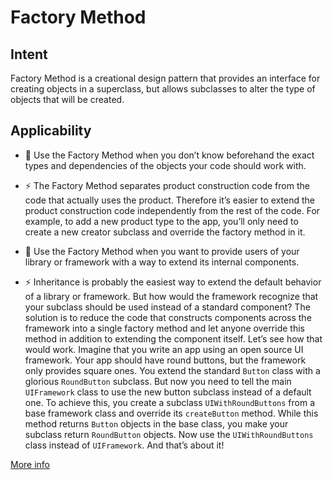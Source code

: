 
#  Factory Method
##  Intent

Factory Method is a creational design pattern that provides an interface for creating objects in a superclass, but allows subclasses to alter the type of objects that will be created.

##  Applicability

- 🐞 Use the Factory Method when you don’t know beforehand the exact types and dependencies of the objects your code should work with.

- ⚡️ The Factory Method separates product construction code from the code that actually uses the product. Therefore it’s easier to extend the product construction code independently from the rest of the code.
For example, to add a new product type to the app, you’ll only need to create a new creator subclass and override the factory method in it.

- 🐞 Use the Factory Method when you want to provide users of your library or framework with a way to extend its internal components.

- ⚡️ Inheritance is probably the easiest way to extend the default behavior of a library or framework. But how would the framework recognize that your subclass should be used instead of a standard component?
The solution is to reduce the code that constructs components across the framework into a single factory method and let anyone override this method in addition to extending the component itself.
Let’s see how that would work. Imagine that you write an app using an open source UI framework. Your app should have round buttons, but the framework only provides square ones. You extend the standard `Button` class with a glorious `RoundButton` subclass. But now you need to tell the main `UIFramework` class to use the new button subclass instead of a default one.
To achieve this, you create a subclass `UIWithRoundButtons` from a base framework class and override its `createButton` method. While this method returns `Button` objects in the base class, you make your subclass return `RoundButton` objects. Now use the `UIWithRoundButtons` class instead of `UIFramework`. And that’s about it!

[More info](https://refactoring.guru/design-patterns/factory-method)